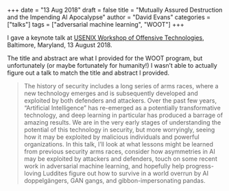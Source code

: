 +++
date = "13 Aug 2018"
draft = false
title = "Mutually Assured Destruction and the Impending AI Apocalypse"
author = "David Evans"
categories = ["talks"]
tags = ["adversarial machine learning", "WOOT"]
+++

I gave a keynote talk at <a href="https://www.usenix.org/conference/woot18/workshop-program">USENIX Workshop of Offensive Technologies</a>, Baltimore, Maryland, 13 August 2018. </p>
<p>The title and abstract are what I provided for the WOOT program, but unfortunately (or maybe fortunately for humanity!) I wasn&#8217;t able to actually figure out a talk to match the title and abstract I provided.</p>
<blockquote><p>
The history of security includes a long series of arms races, where a new technology emerges and is subsequently developed and exploited by both defenders and attackers. Over the past few years, &#8220;Artificial Intelligence&#8221; has re-emerged as a potentially transformative technology, and deep learning in particular has produced a barrage of amazing results. We are in the very early stages of understanding the potential of this technology in security, but more worryingly, seeing how it may be exploited by malicious individuals and powerful organizations. In this talk, I&#8217;ll look at what lessons might be learned from previous security arms races, consider how asymmetries in AI may be exploited by attackers and defenders, touch on some recent work in adversarial machine learning, and hopefully help progress-loving Luddites figure out how to survive in a world overrun by AI doppelgängers, GAN gangs, and gibbon-impersonating pandas.
</p></blockquote>
<p align="center"><script async class="speakerdeck-embed" data-id="5f72d8151bae4c5a9bb54ab33372f125" data-ratio="1.77777777777778" src="http://speakerdeck.com/assets/embed.js" width="90%"></script></p>

